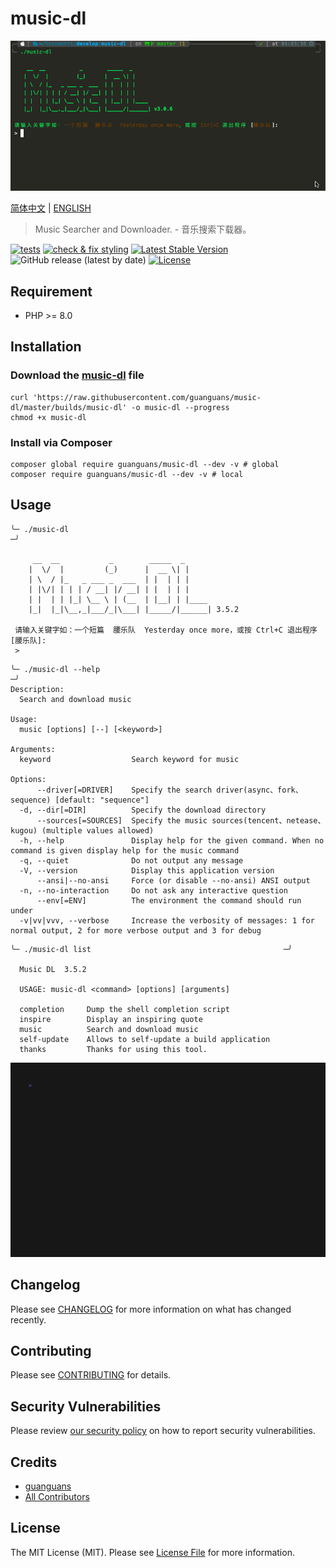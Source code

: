 # music-dl

<p align="center"><img src="resources/usage.gif" alt="usage" title="usage"></p>

[简体中文](README-zh_CN.md) | [ENGLISH](README.md)

> Music Searcher and Downloader. - 音乐搜索下载器。

[![tests](https://github.com/guanguans/music-dl/workflows/tests/badge.svg)](https://github.com/guanguans/music-dl/actions)
[![check & fix styling](https://github.com/guanguans/music-dl/actions/workflows/php-cs-fixer.yml/badge.svg)](https://github.com/guanguans/music-dl/actions)
[![Latest Stable Version](https://poser.pugx.org/guanguans/music-dl/v)](//packagist.org/packages/guanguans/music-dl)
![GitHub release (latest by date)](https://img.shields.io/github/v/release/guanguans/music-dl)
[![License](https://poser.pugx.org/guanguans/music-dl/license)](//packagist.org/packages/guanguans/music-dl)

## Requirement

* PHP >= 8.0

## Installation

### Download the [music-dl](./builds/music-dl) file

```shell
curl 'https://raw.githubusercontent.com/guanguans/music-dl/master/builds/music-dl' -o music-dl --progress
chmod +x music-dl
```

### Install via Composer

```shell
composer global require guanguans/music-dl --dev -v # global
composer require guanguans/music-dl --dev -v # local
```

## Usage

```shell
╰─ ./music-dl                                                                         ─╯

     __  __           _        _____  _
    |  \/  |         (_)      |  __ \| |
    | \  / |_   _ ___ _  ___  | |  | | |
    | |\/| | | | / __| |/ __| | |  | | |
    | |  | | |_| \__ \ | (__  | |__| | |____
    |_|  |_|\__,_|___/_|\___| |_____/|______| 3.5.2

 请输入关键字如：一个短篇  腰乐队  Yesterday once more，或按 Ctrl+C 退出程序 [腰乐队]:
 > 
```

```shell
╰─ ./music-dl --help                                                                                                       ─╯
Description:
  Search and download music

Usage:
  music [options] [--] [<keyword>]

Arguments:
  keyword                  Search keyword for music

Options:
      --driver[=DRIVER]    Specify the search driver(async、fork、sequence) [default: "sequence"]
  -d, --dir[=DIR]          Specify the download directory
      --sources[=SOURCES]  Specify the music sources(tencent、netease、kugou) (multiple values allowed)
  -h, --help               Display help for the given command. When no command is given display help for the music command
  -q, --quiet              Do not output any message
  -V, --version            Display this application version
      --ansi|--no-ansi     Force (or disable --no-ansi) ANSI output
  -n, --no-interaction     Do not ask any interactive question
      --env[=ENV]          The environment the command should run under
  -v|vv|vvv, --verbose     Increase the verbosity of messages: 1 for normal output, 2 for more verbose output and 3 for debug
```

```shell
╰─ ./music-dl list                                           ─╯

  Music DL  3.5.2

  USAGE: music-dl <command> [options] [arguments]

  completion     Dump the shell completion script
  inspire        Display an inspiring quote
  music          Search and download music
  self-update    Allows to self-update a build application
  thanks         Thanks for using this tool.
```

![vhs](resources/music-dl.gif)

## Changelog

Please see [CHANGELOG](CHANGELOG.md) for more information on what has changed recently.

## Contributing

Please see [CONTRIBUTING](.github/CONTRIBUTING.md) for details.

## Security Vulnerabilities

Please review [our security policy](../../security/policy) on how to report security vulnerabilities.

## Credits

* [guanguans](https://github.com/guanguans)
* [All Contributors](../../contributors)

## License

The MIT License (MIT). Please see [License File](LICENSE) for more information.
